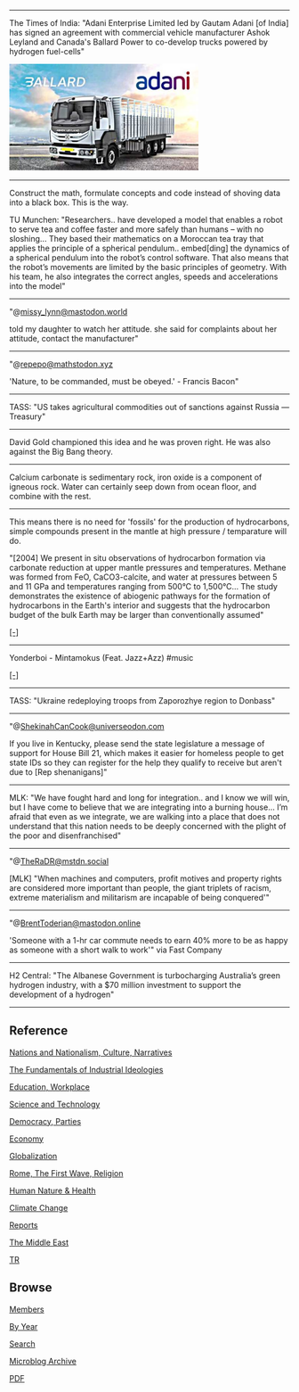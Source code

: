 
---

The Times of India: "Adani Enterprise Limited led by Gautam Adani [of
India] has signed an agreement with commercial vehicle manufacturer
Ashok Leyland and Canada's Ballard Power to co-develop trucks powered
by hydrogen fuel-cells"

<img width="340" src="mbl/2023/adani_1.jpeg"/>

---

Construct the math, formulate concepts and code instead of shoving
data into a black box. This is the way.

TU Munchen: "Researchers.. have developed a model that enables a robot
to serve tea and coffee faster and more safely than humans – with no
sloshing... They based their mathematics on a Moroccan tea tray that
applies the principle of a spherical pendulum.. embed[ding] the
dynamics of a spherical pendulum into the robot’s control
software. That also means that the robot’s movements are limited by
the basic principles of geometry. With his team, he also integrates
the correct angles, speeds and accelerations into the model"

---

"@missy_lynn@mastodon.world

told my daughter to watch her attitude. she said for complaints about
her attitude, contact the manufacturer"

---

"@repepo@mathstodon.xyz

'Nature, to be commanded, must be obeyed.' - Francis Bacon"

---

TASS: "US takes agricultural commodities out of sanctions against
Russia — Treasury"

---

David Gold championed this idea and he was proven right. He was also
against the Big Bang theory.

---

Calcium carbonate is sedimentary rock, iron oxide is a component of
igneous rock. Water can certainly seep down from ocean floor, and
combine with the rest.

---

This means there is no need for 'fossils' for the production of
hydrocarbons, simple compounds present in the mantle at high pressure
/ temparature will do.

"[2004] We present in situ observations of hydrocarbon formation via
carbonate reduction at upper mantle pressures and
temperatures. Methane was formed from FeO, CaCO3-calcite, and water at
pressures between 5 and 11 GPa and temperatures ranging from 500°C to
1,500°C... The study demonstrates the existence of abiogenic pathways
for the formation of hydrocarbons in the Earth's interior and suggests
that the hydrocarbon budget of the bulk Earth may be larger than
conventionally assumed"

[[-]](https://www.pnas.org/doi/10.1073/pnas.0405930101)

---

Yonderboi - Mintamokus (Feat. Jazz+Azz) \#music

[[-]](https://youtu.be/JZ9KgJkH0vQ)

---

TASS: "Ukraine redeploying troops from Zaporozhye region to Donbass"

---

"@ShekinahCanCook@universeodon.com

If you live in Kentucky, please send the state legislature a message
of support for House Bill 21, which makes it easier for homeless
people to get state IDs so they can register for the help they qualify
to receive but aren't due to [Rep shenanigans]"

---

MLK: "We have fought hard and long for integration.. and I know we
will win, but I have come to believe that we are integrating into a
burning house... I’m afraid that even as we integrate, we are walking
into a place that does not understand that this nation needs to be
deeply concerned with the plight of the poor and disenfranchised"

---

"@TheRaDR@mstdn.social

[MLK] "When machines and computers, profit motives and property rights
are considered more important than people, the giant triplets of
racism, extreme materialism and militarism are incapable of being
conquered'"

---

"@BrentToderian@mastodon.online

'Someone with a 1-hr car commute needs to earn 40% more to be as happy
as someone with a short walk to work'" via Fast Company

---

H2 Central: "The Albanese Government is turbocharging Australia’s
green hydrogen industry, with a $70 million investment to support the
development of a hydrogen"

---

## Reference

[Nations and Nationalism, Culture, Narratives](2013/02/nations-and-nationalism.html)

[The Fundamentals of Industrial Ideologies](2011/04/fundamentals-of-industrial-ideologies.html)

[Education, Workplace](2017/09/education-workplace.html)

[Science and Technology](2018/09/science-technology.html)

[Democracy, Parties](2016/11/democracy.html)

[Economy](2018/05/economy.html)

[Globalization](2018/09/globalization.html)

[Rome, The First Wave, Religion](2017/12/rome.html)

[Human Nature & Health](2020/07/human-nature.html)

[Climate Change](2018/12/climate.html)

[Reports](2019/05/reports.html)

[The Middle East](2019/07/middleeast.html)

[TR](../tr)

## Browse

[Members](2022/08/members.html)

[By Year](years.html)

[Search](search.html)

[Microblog Archive](mbl/index.html)

[PDF](https://drive.google.com/uc?export=view&id=1FSi-1MnqXVq_PVTEXzzflwN8-7h92N_R)
